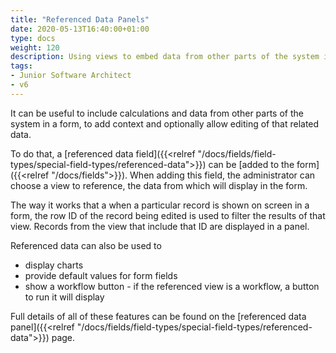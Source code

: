 ```yaml
---
title: "Referenced Data Panels"
date: 2020-05-13T16:40:00+01:00
type: docs
weight: 120
description: Using views to embed data from other parts of the system into a data entry form
tags:
- Junior Software Architect
- v6
---
```

It can be useful to include calculations and data from other parts of the system in a form, to add context and optionally allow editing of that related data.

To do that, a [referenced data field]({{<relref "/docs/fields/field-types/special-field-types/referenced-data">}}) can be [added to the form]({{<relref "/docs/fields">}}). When adding this field, the administrator can choose a view to reference, the data from which will display in the form.

The way it works that a when a particular record is shown on screen in a form, the row ID of the record being edited is used to filter the results of that view. Records from the view that include that ID are displayed in a panel.

Referenced data can also be used to
* display charts
* provide default values for form fields
* show a workflow button - if the referenced view is a workflow, a button to run it will display

Full details of all of these features can be found on the [referenced data panel]({{<relref "/docs/fields/field-types/special-field-types/referenced-data">}}) page.